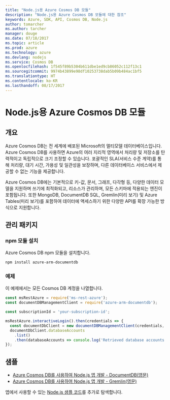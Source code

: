 ```yaml
---
title: "Node.js용 Azure Cosmos DB 모듈"
description: "Node.js용 Azure Cosmos DB 모듈에 대한 참조"
keywords: Azure, SDK, API, Cosmos DB, Node.js
author: tomarcher
ms.author: tarcher
manager: douge
ms.date: 07/18/2017
ms.topic: article
ms.prod: azure
ms.technology: azure
ms.devlang: nodejs
ms.service: Cosmos DB
ms.openlocfilehash: 1f545f89b5304b611dbe1ed9cb86052c112f13c1
ms.sourcegitcommit: 9974b43899e98df10253738dab5b09b484ac1bf5
ms.translationtype: HT
ms.contentlocale: ko-KR
ms.lasthandoff: 08/17/2017
---
```

# <a name="azure-cosmos-db-modules-for-nodejs"></a>Node.js용 Azure Cosmos DB 모듈

## <a name="overview"></a>개요

Azure Cosmos DB는 전 세계에 배포된 Microsoft의 멀티모델 데이터베이스입니다. Azure Cosmos DB를 사용하면 Azure의 여러 지리적 영역에서 처리량 및 저장소를 탄력적이고 독립적으로 크기 조정할 수 있습니다. 포괄적인 SLA(서비스 수준 계약)를 통해 처리량, 대기 시간, 가용성 및 일관성을 보장하며, 다른 데이터베이스 서비스에서 제공할 수 없는 기능을 제공합니다.

Azure Cosmos DB에는 기본적으로 키-값, 문서, 그래프, 다각형 등, 다양한 데이터 모델을 지원하며 쓰기에 최적화되고, 리소스가 관리하며, 모든 스키마에 적용되는 엔진이 포함됩니다. 또한 MongoDB, DocumentDB SQL, Gremlin(미리 보기) 및 Azure Tables(미리 보기)를 포함하여 데이터에 액세스하기 위한 다양한 API를 확장 가능한 방식으로 지원합니다.

## <a name="management-package"></a>관리 패키지

### <a name="install-the-npm-module"></a>npm 모듈 설치 

Azure Cosmos DB npm 모듈을 설치합니다.

```bash
npm install azure-arm-documentdb
```

### <a name="example"></a>예제

이 예제에서는 모든 Cosmos DB 계정을 나열합니다.

```javascript
const msRestAzure = require('ms-rest-azure');
const documentDBManagementClient = require('azure-arm-documentdb');

const subscriptionId = 'your-subscription-id';

msRestAzure.interactiveLogin().then(credentials => {
  const documentDbClient = new documentDBManagementClient(credentials, subscriptionId);
  documentDbClient.databaseAccounts
    .list()
    .then(databaseAccounts => console.log('Retrieved database accounts: ', databaseAccounts));
});
```

## <a name="samples"></a>샘플

* [Azure Cosmos DB를 사용하여 Node.js 앱 개발 - DocumentDB(영문)](https://azure.microsoft.com/resources/samples/azure-cosmos-db-documentdb-nodejs-getting-started/)
* [Azure Cosmos DB를 사용하여 Node.js 앱 개발 - Gremlin(영문)](https://azure.microsoft.com/resources/samples/azure-cosmos-db-graph-nodejs-getting-started/)

앱에서 사용할 수 있는 [Node.js 샘플 코드](https://azure.microsoft.com/resources/samples/?platform=nodejs)를 추가로 탐색합니다.
